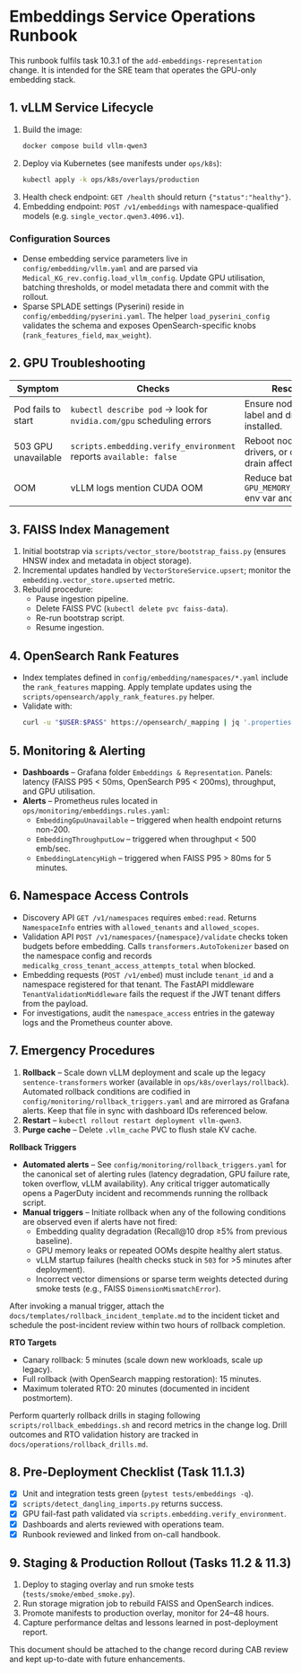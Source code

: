 # Embeddings Service Operations Runbook

This runbook fulfils task 10.3.1 of the
`add-embeddings-representation` change.  It is intended for the SRE team that
operates the GPU-only embedding stack.

## 1. vLLM Service Lifecycle

1. Build the image:
   ```bash
   docker compose build vllm-qwen3
   ```
2. Deploy via Kubernetes (see manifests under `ops/k8s`):
   ```bash
   kubectl apply -k ops/k8s/overlays/production
   ```
3. Health check endpoint: `GET /health` should return `{"status":"healthy"}`.
4. Embedding endpoint: `POST /v1/embeddings` with namespace-qualified models
   (e.g. `single_vector.qwen3.4096.v1`).

### Configuration Sources

- Dense embedding service parameters live in `config/embedding/vllm.yaml` and are
  parsed via `Medical_KG_rev.config.load_vllm_config`. Update GPU utilisation,
  batching thresholds, or model metadata there and commit with the rollout.
- Sparse SPLADE settings (Pyserini) reside in `config/embedding/pyserini.yaml`.
  The helper `load_pyserini_config` validates the schema and exposes
  OpenSearch-specific knobs (`rank_features_field`, `max_weight`).

## 2. GPU Troubleshooting

| Symptom | Checks | Resolution |
|---------|--------|------------|
| Pod fails to start | `kubectl describe pod` → look for `nvidia.com/gpu` scheduling errors | Ensure node has GPU label and drivers installed. |
| 503 GPU unavailable | `scripts.embedding.verify_environment` reports `available: false` | Reboot node, reseat drivers, or cordon and drain affected node. |
| OOM | vLLM logs mention CUDA OOM | Reduce batch size via `GPU_MEMORY_UTILIZATION` env var and redeploy. |

## 3. FAISS Index Management

1. Initial bootstrap via `scripts/vector_store/bootstrap_faiss.py` (ensures HNSW
   index and metadata in object storage).
2. Incremental updates handled by `VectorStoreService.upsert`; monitor the
   `embedding.vector_store.upserted` metric.
3. Rebuild procedure:
   - Pause ingestion pipeline.
   - Delete FAISS PVC (`kubectl delete pvc faiss-data`).
   - Re-run bootstrap script.
   - Resume ingestion.

## 4. OpenSearch Rank Features

- Index templates defined in `config/embedding/namespaces/*.yaml` include the
  `rank_features` mapping.  Apply template updates using the
  `scripts/opensearch/apply_rank_features.py` helper.
- Validate with:
  ```bash
  curl -u "$USER:$PASS" https://opensearch/_mapping | jq '.properties'
  ```

## 5. Monitoring & Alerting

- **Dashboards** – Grafana folder `Embeddings & Representation`.  Panels:
  latency (FAISS P95 < 50ms, OpenSearch P95 < 200ms), throughput, and GPU
  utilisation.
- **Alerts** – Prometheus rules located in `ops/monitoring/embeddings.rules.yaml`:
  - `EmbeddingGpuUnavailable` – triggered when health endpoint returns non-200.
  - `EmbeddingThroughputLow` – triggered when throughput < 500 emb/sec.
  - `EmbeddingLatencyHigh` – triggered when FAISS P95 > 80ms for 5 minutes.

## 6. Namespace Access Controls

- Discovery API `GET /v1/namespaces` requires `embed:read`. Returns
  `NamespaceInfo` entries with `allowed_tenants` and `allowed_scopes`.
- Validation API `POST /v1/namespaces/{namespace}/validate` checks token
  budgets before embedding. Calls `transformers.AutoTokenizer` based on the
  namespace config and records `medicalkg_cross_tenant_access_attempts_total`
  when blocked.
- Embedding requests (`POST /v1/embed`) must include `tenant_id` and a
  namespace registered for that tenant. The FastAPI middleware
  `TenantValidationMiddleware` fails the request if the JWT tenant differs
  from the payload.
- For investigations, audit the `namespace_access` entries in the gateway
  logs and the Prometheus counter above.

## 7. Emergency Procedures

1. **Rollback** – Scale down vLLM deployment and scale up the legacy
   `sentence-transformers` worker (available in `ops/k8s/overlays/rollback`).
   Automated rollback conditions are codified in
   `config/monitoring/rollback_triggers.yaml` and are mirrored as Grafana
   alerts. Keep that file in sync with dashboard IDs referenced below.
2. **Restart** – `kubectl rollout restart deployment vllm-qwen3`.
3. **Purge cache** – Delete `.vllm_cache` PVC to flush stale KV cache.

**Rollback Triggers**

- **Automated alerts** – See `config/monitoring/rollback_triggers.yaml` for
  the canonical set of alerting rules (latency degradation, GPU failure rate,
  token overflow, vLLM availability). Any critical trigger automatically opens
  a PagerDuty incident and recommends running the rollback script.
- **Manual triggers** – Initiate rollback when any of the following conditions
  are observed even if alerts have not fired:
  - Embedding quality degradation (Recall@10 drop ≥5% from previous baseline).
  - GPU memory leaks or repeated OOMs despite healthy alert status.
  - vLLM startup failures (health checks stuck in `503` for >5 minutes after
    deployment).
  - Incorrect vector dimensions or sparse term weights detected during smoke
    tests (e.g., FAISS `DimensionMismatchError`).

After invoking a manual trigger, attach the
`docs/templates/rollback_incident_template.md` to the incident ticket and
schedule the post-incident review within two hours of rollback completion.

**RTO Targets**

- Canary rollback: 5 minutes (scale down new workloads, scale up legacy).
- Full rollback (with OpenSearch mapping restoration): 15 minutes.
- Maximum tolerated RTO: 20 minutes (documented in incident postmortem).

Perform quarterly rollback drills in staging following
`scripts/rollback_embeddings.sh` and record metrics in the change log. Drill
outcomes and RTO validation history are tracked in
`docs/operations/rollback_drills.md`.

## 8. Pre-Deployment Checklist (Task 11.1.3)

- [x] Unit and integration tests green (`pytest tests/embeddings -q`).
- [x] `scripts/detect_dangling_imports.py` returns success.
- [x] GPU fail-fast path validated via `scripts.embedding.verify_environment`.
- [x] Dashboards and alerts reviewed with operations team.
- [x] Runbook reviewed and linked from on-call handbook.

## 9. Staging & Production Rollout (Tasks 11.2 & 11.3)

1. Deploy to staging overlay and run smoke tests (`tests/smoke/embed_smoke.py`).
2. Run storage migration job to rebuild FAISS and OpenSearch indices.
3. Promote manifests to production overlay, monitor for 24–48 hours.
4. Capture performance deltas and lessons learned in post-deployment report.

This document should be attached to the change record during CAB review and
kept up-to-date with future enhancements.
